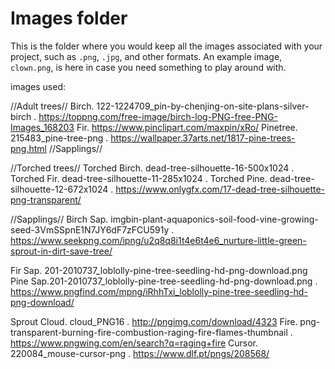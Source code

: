 # Images folder

This is the folder where you would keep all the images associated with your project, such as `.png`, `.jpg`, and other formats. An example image, `clown.png`, is here in case you need something to play around with.

images used:

//Adult trees//
Birch. 122-1224709_pin-by-chenjing-on-site-plans-silver-birch . https://toppng.com/free-image/birch-log-PNG-free-PNG-Images_168203
Fir. https://www.pinclipart.com/maxpin/xRo/
Pinetree. 215483_pine-tree-png . https://wallpaper.37arts.net/1817-pine-trees-png.html
//Sapplings//

//Torched trees//
Torched Birch. dead-tree-silhouette-16-500x1024 .
Torched Fir. dead-tree-silhouette-11-285x1024 .
Torched Pine. dead-tree-silhouette-12-672x1024 . https://www.onlygfx.com/17-dead-tree-silhouette-png-transparent/

//Sapplings//
Birch Sap. imgbin-plant-aquaponics-soil-food-vine-growing-seed-3VmSSpnE1N7JY6dF7zFCU591y . https://www.seekpng.com/ipng/u2q8q8i1t4e6t4e6_nurture-little-green-sprout-in-dirt-save-tree/

Fir Sap. 201-2010737_loblolly-pine-tree-seedling-hd-png-download.png
Pine Sap.201-2010737_loblolly-pine-tree-seedling-hd-png-download.png . https://www.pngfind.com/mpng/iRhhTxi_loblolly-pine-tree-seedling-hd-png-download/


Sprout
Cloud. cloud_PNG16 . http://pngimg.com/download/4323
Fire. png-transparent-burning-fire-combustion-raging-fire-flames-thumbnail . https://www.pngwing.com/en/search?q=raging+fire
Cursor. 220084_mouse-cursor-png . https://www.dlf.pt/pngs/208568/
